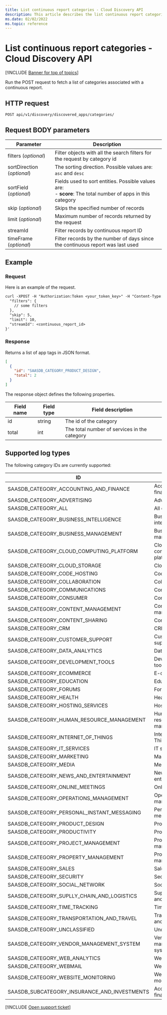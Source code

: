 ```yaml
---
title: List continuous report categories - Cloud Discovery API
description: This article describes the list continuous report categories request in the Defender for Cloud Apps Cloud Discovery API.
ms.date: 02/02/2022
ms.topic: reference
---
```

# List continuous report categories - Cloud Discovery API

[!INCLUDE [Banner for top of topics](includes/banner.md)]

Run the POST request to fetch a list of categories associated with a continuous report.

## HTTP request

```rest
POST api/v1/discovery/discovered_apps/categories/
```

## Request BODY parameters

| Parameter | Description |
| --- | --- |
| filters (*optional*) | Filter objects with all the search filters for the request by category id |
| sortDirection (*optional*) | The sorting direction. Possible values are: `asc` and `desc` |
| sortField (*optional*) | Fields used to sort entities. Possible values are:<br />- **score**: The total number of apps in this category |
| skip (*optional*) | Skips the specified number of records |
| limit (*optional*) | Maximum number of records returned by the request |
| streamId | Filter records by continuous report ID |
| timeFrame (*optional*) | Filter records by the number of days since the continuous report was last used |

## Example

### Request

Here is an example of the request.

```rest
curl -XPOST -H "Authorization:Token <your_token_key>" -H "Content-Type: application/json" "https://<tenant_id>.<tenant_region>.contoso.com/api/v1/discovery/discovered_apps/categories/" -d '{
  "filters": {
    // some filters
  },
  "skip": 5,
  "limit": 10,
  "streamId": <continuous_report_id>
}'
```

### Response

Returns a list of app tags in JSON format.

```json
[
  {
    "id": "SAASDB_CATEGORY_PRODUCT_DESIGN",
    "total": 2
  }
]
```

The response object defines the following properties.

| Field name | Field type | Field description |
|--|--|--|
| id | string | The id of the category |
| total | int | The total number of services in the category |
## Supported log types

The following category IDs are currently supported:

| ID | Name |
|--|--|
| SAASDB_CATEGORY_ACCOUNTING_AND_FINANCE | Accounting and finance |
| SAASDB_CATEGORY_ADVERTISING | Advertising |
| SAASDB_CATEGORY_ALL | All categories |
| SAASDB_CATEGORY_BUSINESS_INTELLIGENCE | Business intelligence |
| SAASDB_CATEGORY_BUSINESS_MANAGEMENT | Business management |
| SAASDB_CATEGORY_CLOUD_COMPUTING_PLATFORM | Cloud computing platform |
| SAASDB_CATEGORY_CLOUD_STORAGE | Cloud storage |
| SAASDB_CATEGORY_CODE_HOSTING | Code hosting |
| SAASDB_CATEGORY_COLLABORATION | Collaboration |
| SAASDB_CATEGORY_COMMUNICATIONS | Communications |
| SAASDB_CATEGORY_CONSUMER | Consumer |
| SAASDB_CATEGORY_CONTENT_MANAGEMENT | Content management |
| SAASDB_CATEGORY_CONTENT_SHARING | Content sharing |
| SAASDB_CATEGORY_CRM | CRM |
| SAASDB_CATEGORY_CUSTOMER_SUPPORT | Customer support |
| SAASDB_CATEGORY_DATA_ANALYTICS | Data analytics |
| SAASDB_CATEGORY_DEVELOPMENT_TOOLS | Development tools |
| SAASDB_CATEGORY_ECOMMERCE | E-commerce |
| SAASDB_CATEGORY_EDUCATION | Education |
| SAASDB_CATEGORY_FORUMS | Forums |
| SAASDB_CATEGORY_HEALTH | Health |
| SAASDB_CATEGORY_HOSTING_SERVICES | Hosting services |
| SAASDB_CATEGORY_HUMAN_RESOURCE_MANAGEMENT | Human-resource management |
| SAASDB_CATEGORY_INTERNET_OF_THINGS | Internet of Things |
| SAASDB_CATEGORY_IT_SERVICES | IT services |
| SAASDB_CATEGORY_MARKETING | Marketing |
| SAASDB_CATEGORY_MEDIA | Media |
| SAASDB_CATEGORY_NEWS_AND_ENTERTAINMENT | News and entertainment |
| SAASDB_CATEGORY_ONLINE_MEETINGS | Online meetings |
| SAASDB_CATEGORY_OPERATIONS_MANAGEMENT | Operations management |
| SAASDB_CATEGORY_PERSONAL_INSTANT_MESSAGING | Personal instant messaging |
| SAASDB_CATEGORY_PRODUCT_DESIGN | Product design |
| SAASDB_CATEGORY_PRODUCTIVITY | Productivity |
| SAASDB_CATEGORY_PROJECT_MANAGEMENT | Project management |
| SAASDB_CATEGORY_PROPERTY_MANAGEMENT | Property management |
| SAASDB_CATEGORY_SALES | Sales |
| SAASDB_CATEGORY_SECURITY | Security |
| SAASDB_CATEGORY_SOCIAL_NETWORK | Social network |
| SAASDB_CATEGORY_SUPLLY_CHAIN_AND_LOGISTICS | Supply chain and logistics |
| SAASDB_CATEGORY_TIME_TRACKING | Time tracking |
| SAASDB_CATEGORY_TRANSPORTATION_AND_TRAVEL | Transportation and travel |
| SAASDB_CATEGORY_UNCLASSIFIED | Unclassified |
| SAASDB_CATEGORY_VENDOR_MANAGEMENT_SYSTEM | Vendor management system |
| SAASDB_CATEGORY_WEB_ANALYTICS | Web analytics |
| SAASDB_CATEGORY_WEBMAIL | Webmail |
| SAASDB_CATEGORY_WEBSITE_MONITORING | Website monitoring |
| SAASDB_SUBCATEGORY_INSURANCE_AND_INVESTMENTS | Accounting and finance |

[!INCLUDE [Open support ticket](includes/support.md)]
